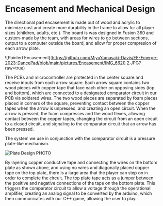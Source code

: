 # Encasement and Mechanical Design

The directional pad encasement is made out of wood and acrylic to minimize cost and create more durability in the frame to allow for all player sizes (children, adults, etc.). The board is was designed in Fusion 360 and custom-made by the team, with areas for wires to go between sections, output to a computer outside the board, and allow for proper compresion of each arrow plate.

![Painted Encasement](https://github.com/MiyuYamasaki-Davis/EE-Emerge-2023-DancePad/blob/main/pictures/Encasement/IMG_6620 2.JPG?raw=true)

The PCBs and microcontroller are protected in the center square and receive inputs from each arrow square. Each arrow square contains two wood pieces with copper tape that face each other on opposing sides (top and bottom), which are connected to a designated comparator circuit in our PCB via soldered wires. The two wood pieces are separated by foam pieces placed in corners of the square, preventing contact between the copper tapes when the arrow is unpressed, and creating an open circuit. When the arrow is pressed, the foam compresses and the wood flexes, allowing contact between the copper tapes, changing the circuit from an open circuit to a closed circuit, and signaling to the comparator circuit that an arrow has been pressed.

The system we use in conjunction with the comparator circuit is a pressure plate-like mechanism. 

![Plate Design PHOTO](https://github.com/MiyuYamasaki-Davis/EE-Emerge-2023-DancePad/blob/main/pictures/Encasement/plate.jpg?raw=true)

By layering copper conductive tape and connecting the wires on the bottom plate as shown above, and using no wires and diagonally placed copper tape on the top plate, there is a large area that the player can step on in order to complete the circuit. The top plate tape acts as a jumper between the positive and negative connections of the tape on the bottom plate. This triggers the comparator circuit to allow a voltage through the operational amplifier, creating an analog signal to be converted by the arduino, which then communicates with our C++ game, allowing the user to play.

